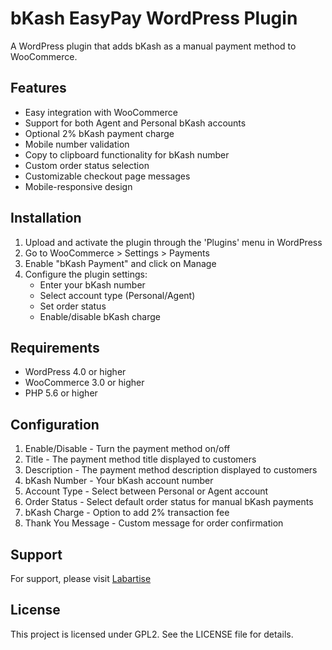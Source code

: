 # bKash EasyPay WordPress Plugin

A WordPress plugin that adds bKash as a manual payment method to WooCommerce.

## Features

- Easy integration with WooCommerce
- Support for both Agent and Personal bKash accounts
- Optional 2% bKash payment charge
- Mobile number validation
- Copy to clipboard functionality for bKash number
- Custom order status selection
- Customizable checkout page messages
- Mobile-responsive design

## Installation

1. Upload and activate the plugin through the 'Plugins' menu in WordPress
2. Go to WooCommerce > Settings > Payments
3. Enable "bKash Payment" and click on Manage
4. Configure the plugin settings:
   - Enter your bKash number
   - Select account type (Personal/Agent)
   - Set order status
   - Enable/disable bKash charge

## Requirements

- WordPress 4.0 or higher
- WooCommerce 3.0 or higher
- PHP 5.6 or higher

## Configuration

1. Enable/Disable - Turn the payment method on/off
2. Title - The payment method title displayed to customers
3. Description - The payment method description displayed to customers
4. bKash Number - Your bKash account number
5. Account Type - Select between Personal or Agent account
6. Order Status - Select default order status for manual bKash payments
7. bKash Charge - Option to add 2% transaction fee
8. Thank You Message - Custom message for order confirmation

## Support

For support, please visit [Labartise](https://labartise.com/contact-us/)

## License

This project is licensed under GPL2. See the LICENSE file for details.
